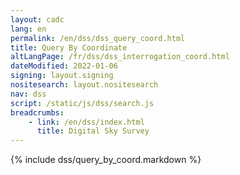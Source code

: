 ```yaml
---
layout: cadc
lang: en
permalink: /en/dss/dss_query_coord.html
title: Query By Coordinate
altLangPage: /fr/dss/dss_interrogation_coord.html
dateModified: 2022-01-06
signing: layout.signing
nositesearch: layout.nositesearch
nav: dss
script: /static/js/dss/search.js
breadcrumbs:
    - link: /en/dss/index.html
      title: Digital Sky Survey
---
```


{% include dss/query_by_coord.markdown %}
